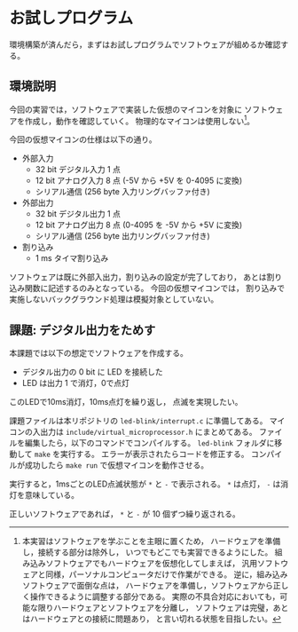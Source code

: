# お試しプログラム
環境構築が済んだら，まずはお試しプログラムでソフトウェアが組めるか確認する。

## 環境説明
今回の実習では，ソフトウェアで実装した仮想のマイコンを対象に
ソフトウェアを作成し，動作を確認していく。
物理的なマイコンは使用しない[^HardwareDifficulty]。

[^HardwareDifficulty]: 本実習はソフトウェアを学ぶことを主眼に置くため，
ハードウェアを準備し，接続する部分は除外し，
いつでもどこでも実習できるようにした。
組み込みソフトウェアでもハードウェアを仮想化してしまえば，
汎用ソフトウェアと同様，パーソナルコンピュータだけで作業ができる。
逆に，組み込みソフトウェアで面倒な点は，
ハードウェアを準備し，ソフトウェアから正しく操作できるように調整する部分である。
実際の不具合対応においても，可能な限りハードウェアとソフトウェアを分離し，
ソフトウェアは完璧，あとはハードウェアとの接続に問題あり，
と言い切れる状態を目指したい。

今回の仮想マイコンの仕様は以下の通り。

- 外部入力
  - 32 bit デジタル入力 1 点
  - 12 bit アナログ入力 8 点 (-5V から +5V を 0-4095 に変換)
  - シリアル通信 (256 byte 入力リングバッファ付き)
- 外部出力
  - 32 bit デジタル出力 1 点
  - 12 bit アナログ出力 8 点 (0-4095 を -5V から +5V に変換)
  - シリアル通信 (256 byte 出力リングバッファ付き)
- 割り込み
  - 1 ms タイマ割り込み

ソフトウェアは既に外部入出力，割り込みの設定が完了しており，
あとは割り込み関数に記述するのみとなっている。
今回の仮想マイコンでは，
割り込みで実施しないバックグラウンド処理は模擬対象としていない。

## 課題: デジタル出力をためす
本課題では以下の想定でソフトウェアを作成する。

- デジタル出力の 0 bit に LED を接続した
- LED は出力 1 で消灯，0で点灯

このLEDで10ms消灯，10ms点灯を繰り返し，
点滅を実現したい。

課題ファイルは本リポジトリの `led-blink/interrupt.c` に準備してある。
マイコンの入出力は `include/virtual_microprocessor.h` にまとめてある。
ファイルを編集したら，以下のコマンドでコンパイルする。
`led-blink` フォルダに移動して `make` を実行する。
エラーが表示されたらコードを修正する。
コンパイルが成功したら `make run` で仮想マイコンを動作させる。

実行すると，1msごとのLED点滅状態が `*` と `-` で表示される。
`*` は点灯， `-` は消灯を意味している。

正しいソフトウェアであれば， `*` と `-` が 10 個ずつ繰り返される。

